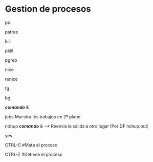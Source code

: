 # Gestion de procesos

ps

pstree 

kill

pkill

pgrep

nice

renice

fg

bg

**_comando_** &

jobs Muestra los trabajos en 2º plano

nohup **_comando_** & --> Reenvia la salida a otro lugar (Por DF nohup.out)

yes

CTRL-C #Mata el proceso

CTRL-Z #Detiene el proceso

